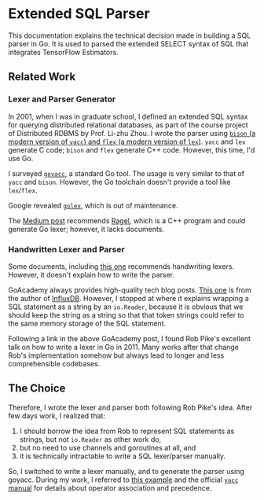 # Extended SQL Parser

This documentation explains the technical decision made in building a SQL
parser in Go. It is used to parsed the extended SELECT syntax of SQL that
integrates TensorFlow Estimators.

## Related Work

### Lexer and Parser Generator

In 2001, when I was in graduate school, I defined an extended SQL syntax for
querying distributed relational databases, as part of the course project of
Distributed RDBMS by Prof. Li-zhu Zhou.  I wrote the parser using [`bison` (a
modern version of `yacc`) and `flex` (a modern version of
`lex`)](http://dinosaur.compilertools.net/).  `yacc` and `lex` generate C code;
`bison` and `flex` generate C++ code. However, this time, I'd use Go.

I surveyed [`goyacc`](https://godoc.org/golang.org/x/tools/cmd/goyacc), a
standard Go tool.  The usage is very similar to that of `yacc` and `bison`.
However, the Go toolchain doesn't provide a tool like `lex`/`flex`.

Google revealed [`golex`](https://github.com/cznic/golex), which is out of
maintenance.

The [Medium
post](https://medium.com/@mhamrah/lexing-with-ragel-and-parsing-with-yacc-using-go-81e50475f88f)
recommends [Ragel](http://www.colm.net/open-source/ragel/), which is a C++
program and could generate Go lexer; however, it lacks documents.

### Handwritten Lexer and Parser

Some documents, including [this
one](https://hackthology.com/writing-a-lexer-in-go-with-lexmachine.html)
recommends handwriting lexers.  However, it doesn't explain how to write the
parser.

GoAcademy always provides high-quality tech blog posts.  [This
one](https://blog.gopheracademy.com/advent-2014/parsers-lexers/) is from the
author of [InfluxDB](https://github.com/influxdata/influxdb).  However, I
stopped at where it explains wrapping a SQL statement as a string by an
`io.Reader`, because it is obvious that we should keep the string as a string so
that that token strings could refer to the same memory storage of the SQL
statement.

Following a link in the above GoAcademy post, I found Rob Pike's excellent talk
on how to write a lexer in Go in 2011.  Many works after that change Rob's
implementation somehow but always lead to longer and less comprehensible
codebases.

## The Choice

Therefore, I wrote the lexer and parser both following Rob Pike's idea. After
few days work, I realized that:

1. I should borrow the idea from Rob to represent SQL statements as strings, but
   not `io.Reader` as other work do,
1. but no need to use channels and goroutines at all, and
1. it is technically intractable to write a SQL lexer/parser manually.

So, I switched to write a lexer manually, and to generate the parser using
goyacc.  During my work, I referred to [this
example](https://github.com/golang-samples/yacc/blob/master/simple/calc.y) and
the official [`yacc`
manual](https://www.epaperpress.com/lexandyacc/download/yacc.pdf) for details
about operator association and precedence.
